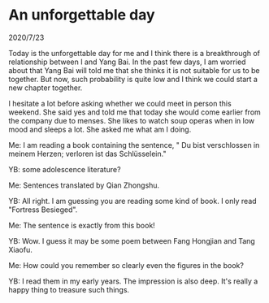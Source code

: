 # An unforgettable day
2020/7/23

Today is the unforgettable day for me and I think there is
a breakthrough of relationship between I and Yang Bai.
In the past few days, I am worried about that Yang Bai
will told me that she thinks it is not suitable for us
to be together. But now, such probability is quite low
and I think we could start a new chapter together.

I hesitate a lot before asking whether we could meet in
person this weekend. She said yes and told me that
today she would come earlier from the company due to
menses. She likes to watch soup operas when in low mood
and sleeps a lot. She asked me what am I doing.

Me: I am reading a book containing the sentence, "
Du bist verschlossen in meinem Herzen;
verloren ist das Schlüsselein."

YB: some adolescence literature?

Me: Sentences translated by Qian Zhongshu.

YB: All right. I am guessing you are reading some kind of book.
I only read "Fortress Besieged".

Me: The sentence is exactly from this book!

YB: Wow. I guess it may be some poem between Fang Hongjian and Tang Xiaofu.

Me: How could you remember so clearly even the figures in the book?

YB: I read them in my early years. The impression
is also deep. It's really a happy thing to treasure such things.
